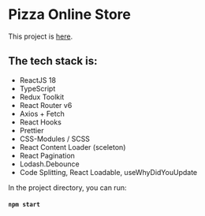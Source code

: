 # Pizza Online Store 

This project is [here](https://profound-otter-73a6e3.netlify.app/).

## The tech stack is:
- ReactJS 18
- TypeScript
- Redux Toolkit 
- React Router v6 
- Axios + Fetch 
- React Hooks 
- Prettier 
- CSS-Modules / SCSS 
- React Content Loader (sceleton)
- React Pagination 
- Lodash.Debounce
- Code Splitting, React Loadable, useWhyDidYouUpdate

In the project directory, you can run:
#### `npm start`
